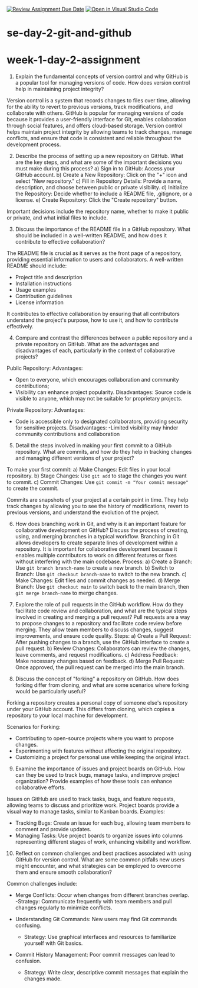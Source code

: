 [![Review Assignment Due Date](https://classroom.github.com/assets/deadline-readme-button-22041afd0340ce965d47ae6ef1cefeee28c7c493a6346c4f15d667ab976d596c.svg)](https://classroom.github.com/a/8wgCKhpZ)
[![Open in Visual Studio Code](https://classroom.github.com/assets/open-in-vscode-2e0aaae1b6195c2367325f4f02e2d04e9abb55f0b24a779b69b11b9e10269abc.svg)](https://classroom.github.com/online_ide?assignment_repo_id=18486496&assignment_repo_type=AssignmentRepo)
# se-day-2-git-and-github
# week-1-day-2-assignment
1. Explain the fundamental concepts of version control and why GitHub is a popular tool for managing versions of code. How does version control help in maintaining project integrity?

Version control is a system that records changes to files over time, allowing for the ability to revert to previous versions, track modifications, and collaborate with others. GitHub is popular for managing versions of code because it provides a user-friendly interface for Git, enables collaboration through social features, and offers cloud-based storage. Version control helps maintain project integrity by allowing teams to track changes, manage conflicts, and ensure that code is consistent and reliable throughout the development process.

2. Describe the process of setting up a new repository on GitHub. What are the key steps, and what are some of the important decisions you must make during this process?
a) Sign in to GitHub: Access your GitHub account.
b) Create a New Repository: Click on the "+" icon and select "New repository."
c) Fill in Repository Details: Provide a name, description, and choose between public or private visibility.
d) Initialize the Repository: Decide whether to include a README file, .gitignore, or a license.
e) Create Repository: Click the "Create repository" button.

Important decisions include the repository name, whether to make it public or private, and what initial files to include.

3. Discuss the importance of the README file in a GitHub repository. What should be included in a well-written README, and how does it contribute to effective collaboration?

The README file is crucial as it serves as the front page of a repository, providing essential information to users and collaborators. A well-written README should include:
- Project title and description
- Installation instructions
- Usage examples
- Contribution guidelines
- License information

It contributes to effective collaboration by ensuring that all contributors understand the project's purpose, how to use it, and how to contribute effectively.

4. Compare and contrast the differences between a public repository and a private repository on GitHub. What are the advantages and disadvantages of each, particularly in the context of collaborative projects?

Public Repository:
Advantages:
- Open to everyone, which encourages collaboration and community contributions;
- Visibility can enhance project popularity.
  Disadvantages:
   Source code is visible to anyone, which may not be suitable for proprietary projects.

Private Repository:
 Advantages:
- Code is accessible only to designated collaborators, providing security for sensitive projects.
Disadvantages:
-Limited visibility may hinder community contributions and collaboration

5. Detail the steps involved in making your first commit to a GitHub repository. What are commits, and how do they help in tracking changes and managing different versions of your project?

To make your first commit:
a) Make Changes: Edit files in your local repository. 
b) Stage Changes: Use `git add` to stage the changes you want to commit.
c) Commit Changes: Use `git commit -m "Your commit message"` to create the commit.

Commits are snapshots of your project at a certain point in time. They help track changes by allowing you to see the history of modifications, revert to previous versions, and understand the evolution of the project.

6. How does branching work in Git, and why is it an important feature for collaborative development on GitHub? Discuss the process of creating, using, and merging branches in a typical workflow.
Branching in Git allows developers to create separate lines of development within a repository. It is important for collaborative development because it enables multiple contributors to work on different features or fixes without interfering with the main codebase.
Process:
a) Create a Branch: Use `git branch branch-name` to create a new branch.
b) Switch to Branch: Use `git checkout branch-name` to switch to the new branch.
c)  Make Changes: Edit files and commit changes as needed.
d) Merge Branch: Use `git checkout main` to switch back to the main branch, then `git merge branch-name` to merge changes.

7. Explore the role of pull requests in the GitHub workflow. How do they facilitate code review and collaboration, and what are the typical steps involved in creating and merging a pull request?
Pull requests are a way to propose changes to a repository and facilitate code review before merging. They allow team members to discuss changes, suggest improvements, and ensure code quality.
   Steps:
a) Create a Pull Request: After pushing changes to a branch, use the GitHub interface to create a pull request.
b) Review Changes: Collaborators can review the changes, leave comments, and request modifications.
c) Address Feedback: Make necessary changes based on feedback.
d) Merge Pull Request: Once approved, the pull request can be merged into the main branch.

8. Discuss the concept of "forking" a repository on GitHub. How does forking differ from cloning, and what are some scenarios where forking would be particularly useful?

Forking a repository creates a personal copy of someone else's repository under your GitHub account. This differs from cloning, which copies a repository to your local machine for development.

Scenarios for Forking:
- Contributing to open-source projects where you want to propose changes.
- Experimenting with features without affecting the original repository.
- Customizing a project for personal use while keeping the original intact.

9. Examine the importance of issues and project boards on GitHub. How can they be used to track bugs, manage tasks, and improve project organization? Provide examples of how these tools can enhance collaborative efforts.

Issues on GitHub are used to track tasks, bugs, and feature requests, allowing teams to discuss and prioritize work. Project boards provide a visual way to manage tasks, similar to Kanban boards.
Examples:
- Tracking Bugs: Create an issue for each bug, allowing team members to comment and provide updates.
- Managing Tasks: Use project boards to organize issues into columns representing different stages of work, enhancing visibility and workflow.

10. Reflect on common challenges and best practices associated with using GitHub for version control. What are some common pitfalls new users might encounter, and what strategies can be employed to overcome them and ensure smooth collaboration?

Common challenges include:
- Merge Conflicts: Occur when changes from different branches overlap. 
  -Strategy: Communicate frequently with team members and pull changes regularly to minimize conflicts.
  
- Understanding Git Commands: New users may find Git commands confusing.
  - Strategy: Use graphical interfaces and resources to familiarize yourself with Git basics.

- Commit History Management: Poor commit messages can lead to confusion.
  - Strategy: Write clear, descriptive commit messages that explain the changes made. 
